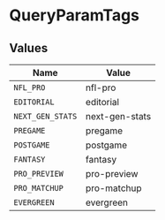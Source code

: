 # QueryParamTags


## Values

| Name             | Value            |
| ---------------- | ---------------- |
| `NFL_PRO`        | nfl-pro          |
| `EDITORIAL`      | editorial        |
| `NEXT_GEN_STATS` | next-gen-stats   |
| `PREGAME`        | pregame          |
| `POSTGAME`       | postgame         |
| `FANTASY`        | fantasy          |
| `PRO_PREVIEW`    | pro-preview      |
| `PRO_MATCHUP`    | pro-matchup      |
| `EVERGREEN`      | evergreen        |